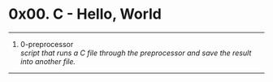 # 0x00. C - Hello, World
---
1. 0-preprocessor </br>
_script that runs a C file through the preprocessor and save the result into another file._
---
